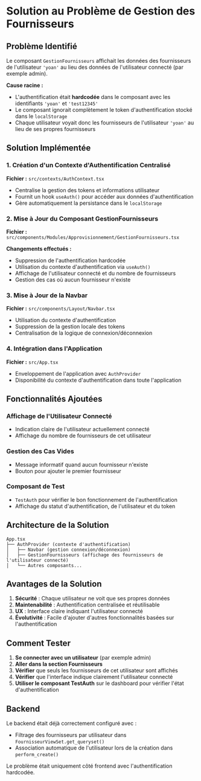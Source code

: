 # Solution au Problème de Gestion des Fournisseurs

## Problème Identifié

Le composant `GestionFournisseurs` affichait les données des fournisseurs de l'utilisateur `'yoan'` au lieu des données de l'utilisateur connecté (par exemple admin). 

**Cause racine :**
- L'authentification était **hardcodée** dans le composant avec les identifiants `'yoan'` et `'test12345'`
- Le composant ignorait complètement le token d'authentification stocké dans le `localStorage`
- Chaque utilisateur voyait donc les fournisseurs de l'utilisateur `'yoan'` au lieu de ses propres fournisseurs

## Solution Implémentée

### 1. Création d'un Contexte d'Authentification Centralisé

**Fichier :** `src/contexts/AuthContext.tsx`

- Centralise la gestion des tokens et informations utilisateur
- Fournit un hook `useAuth()` pour accéder aux données d'authentification
- Gère automatiquement la persistance dans le `localStorage`

### 2. Mise à Jour du Composant GestionFournisseurs

**Fichier :** `src/components/Modules/Approvisionnement/GestionFournisseurs.tsx`

**Changements effectués :**
- Suppression de l'authentification hardcodée
- Utilisation du contexte d'authentification via `useAuth()`
- Affichage de l'utilisateur connecté et du nombre de fournisseurs
- Gestion des cas où aucun fournisseur n'existe

### 3. Mise à Jour de la Navbar

**Fichier :** `src/components/Layout/Navbar.tsx`

- Utilisation du contexte d'authentification
- Suppression de la gestion locale des tokens
- Centralisation de la logique de connexion/déconnexion

### 4. Intégration dans l'Application

**Fichier :** `src/App.tsx`

- Enveloppement de l'application avec `AuthProvider`
- Disponibilité du contexte d'authentification dans toute l'application

## Fonctionnalités Ajoutées

### Affichage de l'Utilisateur Connecté
- Indication claire de l'utilisateur actuellement connecté
- Affichage du nombre de fournisseurs de cet utilisateur

### Gestion des Cas Vides
- Message informatif quand aucun fournisseur n'existe
- Bouton pour ajouter le premier fournisseur

### Composant de Test
- `TestAuth` pour vérifier le bon fonctionnement de l'authentification
- Affichage du statut d'authentification, de l'utilisateur et du token

## Architecture de la Solution

```
App.tsx
├── AuthProvider (contexte d'authentification)
│   ├── Navbar (gestion connexion/déconnexion)
│   ├── GestionFournisseurs (affichage des fournisseurs de l'utilisateur connecté)
│   └── Autres composants...
```

## Avantages de la Solution

1. **Sécurité** : Chaque utilisateur ne voit que ses propres données
2. **Maintenabilité** : Authentification centralisée et réutilisable
3. **UX** : Interface claire indiquant l'utilisateur connecté
4. **Évolutivité** : Facile d'ajouter d'autres fonctionnalités basées sur l'authentification

## Comment Tester

1. **Se connecter avec un utilisateur** (par exemple admin)
2. **Aller dans la section Fournisseurs**
3. **Vérifier** que seuls les fournisseurs de cet utilisateur sont affichés
4. **Vérifier** que l'interface indique clairement l'utilisateur connecté
5. **Utiliser le composant TestAuth** sur le dashboard pour vérifier l'état d'authentification

## Backend

Le backend était déjà correctement configuré avec :
- Filtrage des fournisseurs par utilisateur dans `FournisseurViewSet.get_queryset()`
- Association automatique de l'utilisateur lors de la création dans `perform_create()`

Le problème était uniquement côté frontend avec l'authentification hardcodée.
